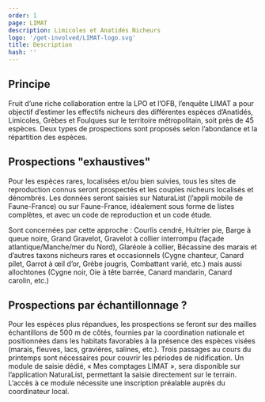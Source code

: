 ```yaml
---
order: 1
page: LIMAT
description: Limicoles et Anatidés Nicheurs
logo: '/get-involved/LIMAT-logo.svg'
title: Description
hash: ''
---
```


## Principe

<div class="InformativePageParagraph">

Fruit d’une riche collaboration entre la LPO et l’OFB, l’enquête LIMAT a pour objectif d’estimer les effectifs nicheurs des différentes espèces d’Anatidés, Limicoles, Grèbes et Foulques sur le territoire métropolitain, soit près de 45 espèces. Deux types de prospections sont proposés selon l’abondance et la répartition des espèces.

</div>

## Prospections "exhaustives"

<div class="InformativePageParagraph">

Pour les espèces rares, localisées et/ou bien suivies, tous les sites de reproduction connus seront prospectés et les couples nicheurs localisés et dénombrés. Les données seront saisies sur NaturaList (l’appli mobile de Faune-France) ou sur Faune-France, idéalement sous forme de listes complètes, et avec un code de reproduction et un code étude.

Sont concernées par cette approche : Courlis cendré, Huitrier pie, Barge à queue noire, Grand Gravelot, Gravelot à collier interrompu (façade atlantique/Manche/mer du Nord), Glaréole à collier, Bécassine des marais et d’autres taxons nicheurs rares et occasionnels (Cygne chanteur, Canard pilet, Garrot à œil d’or, Grèbe jougris, Combattant varié, etc.) mais aussi allochtones (Cygne noir, Oie à tête barrée, Canard mandarin, Canard carolin, etc.)

</div>

## Prospections par échantillonnage ?

<div class="InformativePageParagraph">

Pour les espèces plus répandues, les prospections se feront sur des mailles échantillons de 500 m de côtés, fournies par la coordination nationale et positionnées dans les habitats favorables à la présence des espèces visées (marais, fleuves, lacs, gravières, salines, etc.). Trois passages au cours du printemps sont nécessaires pour couvrir les périodes de nidification. Un module de saisie dédié, « Mes comptages LIMAT », sera disponible sur l’application NaturaList, permettant la saisie directement sur le terrain. L’accès à ce module nécessite une inscription préalable auprès du coordinateur local.

</div>
